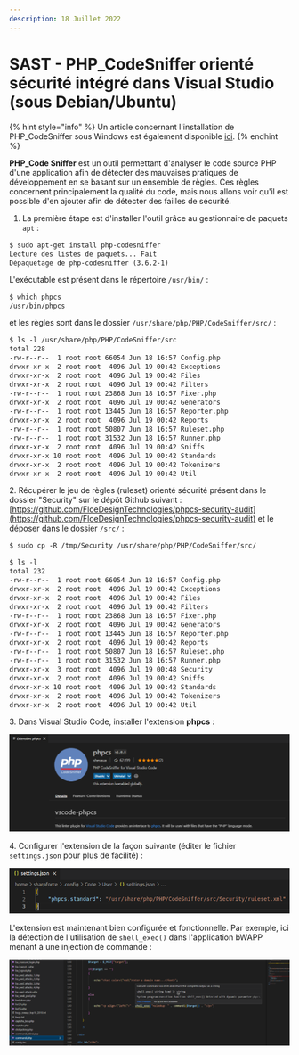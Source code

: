 ```yaml
---
description: 18 Juillet 2022
---
```


# SAST - PHP\_CodeSniffer orienté sécurité intégré dans Visual Studio (sous Debian/Ubuntu)

{% hint style="info" %}
Un article concernant l'installation de PHP\_CodeSniffer sous Windows est également disponible [ici](https://sharpforce.gitbook.io/cybersecurity/mon-blog/2022/juillet/sast-php\_codesniffer-oriente-securite-integre-dans-visual-studio-sous-windows).
{% endhint %}

**PHP\_Code Sniffer** est un outil permettant d'analyser le code source PHP d'une application afin de détecter des mauvaises pratiques de développement en se basant sur un ensemble de règles. Ces règles concernent principalement la qualité du code, mais nous allons voir qu'il est possible d'en ajouter afin de détecter des failles de sécurité.

1. La première étape est d'installer l'outil grâce au gestionnaire de paquets `apt` :&#x20;

```shell-session
$ sudo apt-get install php-codesniffer
Lecture des listes de paquets... Fait
Dépaquetage de php-codesniffer (3.6.2-1)
```

L'exécutable est présent dans le répertoire `/usr/bin/` :&#x20;

```shell-session
$ which phpcs
/usr/bin/phpcs
```

et les règles sont dans le dossier `/usr/share/php/PHP/CodeSniffer/src/` :&#x20;

```shell-session
$ ls -l /usr/share/php/PHP/CodeSniffer/src
total 228
-rw-r--r--  1 root root 66054 Jun 18 16:57 Config.php
drwxr-xr-x  2 root root  4096 Jul 19 00:42 Exceptions
drwxr-xr-x  2 root root  4096 Jul 19 00:42 Files
drwxr-xr-x  2 root root  4096 Jul 19 00:42 Filters
-rw-r--r--  1 root root 23868 Jun 18 16:57 Fixer.php
drwxr-xr-x  2 root root  4096 Jul 19 00:42 Generators
-rw-r--r--  1 root root 13445 Jun 18 16:57 Reporter.php
drwxr-xr-x  2 root root  4096 Jul 19 00:42 Reports
-rw-r--r--  1 root root 50807 Jun 18 16:57 Ruleset.php
-rw-r--r--  1 root root 31532 Jun 18 16:57 Runner.php
drwxr-xr-x  2 root root  4096 Jul 19 00:42 Sniffs
drwxr-xr-x 10 root root  4096 Jul 19 00:42 Standards
drwxr-xr-x  2 root root  4096 Jul 19 00:42 Tokenizers
drwxr-xr-x  2 root root  4096 Jul 19 00:42 Util
```

2\. Récupérer le jeu de règles (ruleset) orienté sécurité présent dans le dossier "Security" sur le dépôt Github suivant : [https://github.com/FloeDesignTechnologies/phpcs-security-audit](https://github.com/FloeDesignTechnologies/phpcs-security-audit) et le déposer dans le dossier `/src/` :&#x20;

```shell-session
$ sudo cp -R /tmp/Security /usr/share/php/PHP/CodeSniffer/src/
```

```shell-session
$ ls -l
total 232
-rw-r--r--  1 root root 66054 Jun 18 16:57 Config.php
drwxr-xr-x  2 root root  4096 Jul 19 00:42 Exceptions
drwxr-xr-x  2 root root  4096 Jul 19 00:42 Files
drwxr-xr-x  2 root root  4096 Jul 19 00:42 Filters
-rw-r--r--  1 root root 23868 Jun 18 16:57 Fixer.php
drwxr-xr-x  2 root root  4096 Jul 19 00:42 Generators
-rw-r--r--  1 root root 13445 Jun 18 16:57 Reporter.php
drwxr-xr-x  2 root root  4096 Jul 19 00:42 Reports
-rw-r--r--  1 root root 50807 Jun 18 16:57 Ruleset.php
-rw-r--r--  1 root root 31532 Jun 18 16:57 Runner.php
drwxr-xr-x  3 root root  4096 Jul 19 00:48 Security
drwxr-xr-x  2 root root  4096 Jul 19 00:42 Sniffs
drwxr-xr-x 10 root root  4096 Jul 19 00:42 Standards
drwxr-xr-x  2 root root  4096 Jul 19 00:42 Tokenizers
drwxr-xr-x  2 root root  4096 Jul 19 00:42 Util
```

3\. Dans Visual Studio Code, installer l'extension **phpcs** :&#x20;

![](<../../../.gitbook/assets/image (27) (1).png>)

4\. Configurer l'extension de la façon suivante (éditer le fichier `settings.json` pour plus de facilité) :&#x20;

![](<../../../.gitbook/assets/image (27).png>)

L'extension est maintenant bien configurée et fonctionnelle. Par exemple, ici la détection de l'utilisation de `shell_exec()` dans l'application bWAPP menant à une injection de commande :&#x20;

![](<../../../.gitbook/assets/image (23) (1) (1).png>)
